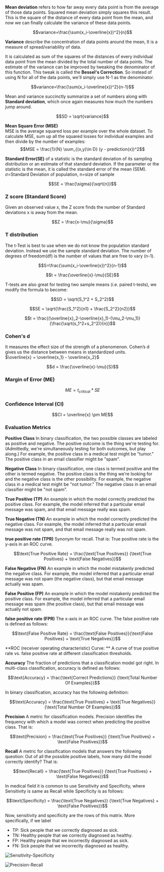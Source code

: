 **Mean deviation** refers to how far away every data point is from the average of those data points. Squared mean deviation simply squares this result. This is the square of the distance of every data point from the mean, and now we can finally calculate the variance of these data points.

$$variance=\frac{\sum(x_i-\overline{x})^2}{n}$$

**Variance** describe the concentration of data points around the mean, It is a measure of spread/variability of data. 

It is calculated as sum of the squares of the distances of every individual data point from the mean divided by the total number of data points. The estimate of the variance can be improved by tweaking the denominator of this function. This tweak is called the **Bessel's Correction**. So instead of using N for all of the data points, we'll simply use N-1 as the denominator.

$$variance=\frac{\sum(x_i-\overline{x})^2}{n-1}$$

Mean and variance succinctly summarize a set of numbers along with **Standard deviation**, which once again measures how much the numbers jump around.

$$SD = \sqrt{variance}$$

**Mean Square Error (MSE)**  
MSE is the average squared loss per example over the whole dataset. To calculate MSE, sum up all the squared losses for individual examples and then divide by the number of examples:
$$MSE = \frac{1}{N} \sum_{(x,y)\in D} (y - prediction(x))^2$$

**Standard Error(SE)** of a statistic is the standard deviation of its sampling distribution or an estimate of that standard deviation. If the parameter or the statistic is the mean, it is called the standard error of the mean (SEM).  
$\sigma$=Standard Deviation of population, n=size of sample

$$SE = \frac{\sigma}{\sqrt{n}}$$

### Z score (Standard Score)
Given an observed value x, the Z score finds the number of Standard deviations x is away from the mean.

$$Z = \frac{x-\mu}{\sigma}$$

### T distribution
The t-Test is best to use when we do not know the population standard deviation. Instead we use the sample standard deviation.
The number of degrees of freedom(df) is the number of values that are free to vary (n-1).

$$S=\frac{\sum(x_i-\overline{x})^2}{n-1}$$

$$t = \frac{\overline{x}-\mu}{SE}$$

T-tests are also great for testing two sample means (i.e. paired t-tests), we modify the formula to become:

$$SD = \sqrt{S_1^2 + S_2^2}$$

$$SE = \sqrt{\frac{S_1^2}{n1} + \frac{S_2^2}{n2}}$$

$$t = \frac{(\overline{x}_2-\overline{x}_1)-(\mu_2-\mu_1)}{\frac{\sqrt(s_1^2+s_2^2)}{n}}$$

### Cohen's d
It measures the effect size of the strength of a phenomenon. Cohen’s d gives us the distance between means in standardized units.  
$\overline{x} = \overline{x_1} - \overline{x_2}$

$$d = \frac{\overline{x}-\mu}{S}$$

### Margin of Error (ME)
$$ME = t_{critical} * SE$$

### Confidence Interval (CI)
$$CI = \overline{x} \pm ME$$

### Evaluation Metrics

**Positive Class**
In binary classification, the two possible classes are labeled as positive and negative. The positive outcome is the thing we're testing for. (Admittedly, we're simultaneously testing for both outcomes, but play along.) For example, the positive class in a medical test might be "tumor." The positive class in an email classifier might be "spam".

**Negative Class**
In binary classification, one class is termed positive and the other is termed negative. The positive class is the thing we're looking for and the negative class is the other possibility. For example, the negative class in a medical test might be "not tumor." The negative class in an email classifier might be "not spam".

**True Positive (TP)**
An example in which the model correctly predicted the positive class. For example, the model inferred that a particular email message was spam, and that email message really was spam.

**True Negative (TN)**
An example in which the model correctly predicted the negative class. For example, the model inferred that a particular email message was not spam, and that email message really was not spam.

**true positive rate (TPR)**
Synonym for recall. That is: True positive rate is the y-axis in an ROC curve.

$$\text{True Positive Rate} = \frac{\text{True Positives}} {\text{True Positives} + \text{False Negatives}}$$

**False Negative (FN)**
An example in which the model mistakenly predicted the negative class. For example, the model inferred that a particular email message was not spam (the negative class), but that email message actually was spam.

**False Positive (FP)**
An example in which the model mistakenly predicted the positive class. For example, the model inferred that a particular email message was spam (the positive class), but that email message was actually not spam.

**false positive rate (FPR)**
The x-axis in an ROC curve. The false positive rate is defined as follows:

$$\text{False Positive Rate} = \frac{\text{False Positives}}{\text{False Positives} + \text{True Negatives}}$$

**ROC (receiver operating characteristic) Curve: **
A curve of true positive rate vs. false positive rate at different classification thresholds.

**Accuracy**
The fraction of predictions that a classification model got right. In multi-class classification, accuracy is defined as follows:

$$\text{Accuracy} = \frac{\text{Correct Predictions}} {\text{Total Number Of Examples}}$$

In binary classification, accuracy has the following definition:

$$\text{Accuracy} = \frac{\text{True Positives} + \text{True Negatives}}{\text{Total Number Of Examples}}$$

**Precision**
A metric for classification models. Precision identifies the frequency with which a model was correct when predicting the positive class. That is:

$$\text{Precision} = \frac{\text{True Positives}} {\text{True Positives} + \text{False Positives}}$$

**Recall**
A metric for classification models that answers the following question: Out of all the possible positive labels, how many did the model correctly identify? That is:

$$\text{Recall} = \frac{\text{True Positives}} {\text{True Positives} + \text{False Negatives}}$$

In medical field it is common to use Sensitivity and Specificity, where Sensitivity is same as Recall while Specificity is as follows:

$$\text{Specificity} = \frac{\text{True Negatives}} {\text{True Negatives} + \text{False Positives}}$$

Now, sensitivity and specificity are the rows of this matrix. More specifically, if we label

- TP: Sick people that we correctly diagnosed as sick.
- TN: Healthy people that we correctly diagnosed as healthy.
- FP: Healthy people that we incorrectly diagnosed as sick.
- FN: Sick people that we incorrectly diagnosed as healthy.

![Sensitivity-Specificity](https://s3-us-west-2.amazonaws.com/vinkrish-notes/img/sensitivity-specificity.png)

![Precision-Recall](https://s3-us-west-2.amazonaws.com/vinkrish-notes/img/precision-recall.png)
